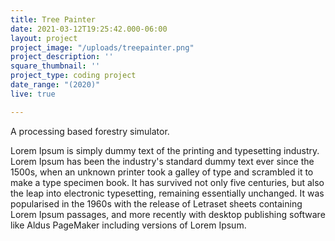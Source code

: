 ```yaml
---
title: Tree Painter
date: 2021-03-12T19:25:42.000-06:00
layout: project
project_image: "/uploads/treepainter.png"
project_description: ''
square_thumbnail: ''
project_type: coding project
date_range: "(2020)"
live: true

---
```

A processing based forestry simulator.

 <!--more--> 

 Lorem Ipsum is simply dummy text of the printing and typesetting industry. Lorem Ipsum has been the industry's standard dummy text ever since the 1500s, when an unknown printer took a galley of type and scrambled it to make a type specimen book. It has survived not only five centuries, but also the leap into electronic typesetting, remaining essentially unchanged. It was popularised in the 1960s with the release of Letraset sheets containing Lorem Ipsum passages, and more recently with desktop publishing software like Aldus PageMaker including versions of Lorem Ipsum.